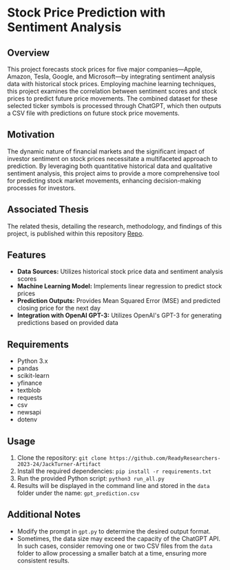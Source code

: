 # Stock Price Prediction with Sentiment Analysis

## Overview
This project forecasts stock prices for five major companies—Apple, Amazon, Tesla, Google, and Microsoft—by integrating sentiment analysis data with historical stock prices. Employing machine learning techniques, this project examines the correlation between sentiment scores and stock prices to predict future price movements. The combined dataset for these selected ticker symbols is processed through ChatGPT, which then outputs a CSV file with predictions on future stock price movements.

## Motivation
The dynamic nature of financial markets and the significant impact of investor sentiment on stock prices necessitate a multifaceted approach to prediction. By leveraging both quantitative historical data and qualitative sentiment analysis, this project aims to provide a more comprehensive tool for predicting stock market movements, enhancing decision-making processes for investors.

## Associated Thesis
The related thesis, detailing the research, methodology, and findings of this project, is published within this repository [Repo]([https://link-url-here.org](https://github.com/ReadyResearchers-2023-24/cis-600-f2023-610-s2024-senior-thesis-jackturner83)).

## Features
- **Data Sources:** Utilizes historical stock price data and sentiment analysis scores
- **Machine Learning Model:** Implements linear regression to predict stock prices
- **Prediction Outputs:** Provides Mean Squared Error (MSE) and predicted closing price for the next day
- **Integration with OpenAI GPT-3:** Utilizes OpenAI's GPT-3 for generating predictions based on provided data

## Requirements
- Python 3.x
- pandas
- scikit-learn
- yfinance
- textblob
- requests
- csv
- newsapi
- dotenv

## Usage
1. Clone the repository: `git clone https://github.com/ReadyResearchers-2023-24/JackTurner-Artifact`
2. Install the required dependencies: `pip install -r requirements.txt`
3. Run the provided Python script: `python3 run_all.py`
4. Results will be displayed in the command line and stored in the `data` folder under the name: `gpt_prediction.csv`

## Additional Notes
- Modify the prompt in `gpt.py` to determine the desired output format.
- Sometimes, the data size may exceed the capacity of the ChatGPT API. In such cases, consider removing one or two CSV files from the `data` folder to allow processing a smaller batch at a time, ensuring more consistent results.

